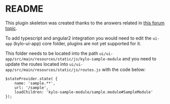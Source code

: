# README

This plugin skeleton was created thanks to the answers related in [this forum topic](https://groups.google.com/d/msg/kylo-community/wWifXEw-J5o/tlRD6bF-AgAJ).

To add typescript and angular2 integration you would need to edit the `ui-app` (kylo-ui-app) core folder, plugins are not yet supported for it.

This folder needs to be located into the path `ui/ui-app/src/main/resources/static/js/kylo-sample-module` and you need to update the routes located into `ui/ui-app/src/main/resources/static/js/routes.js` with the code below:

```
$stateProvider.state( {
	name: 'sample.**',
	url: '/sample',
	loadChildren: 'kylo-sample-module/sample.module#SampleModule'
});
```